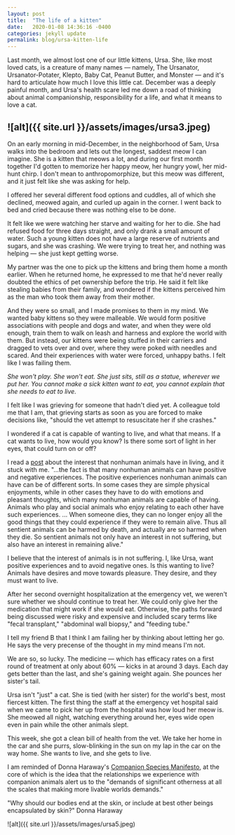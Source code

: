 ```yaml
---
layout: post
title:  "The life of a kitten"
date:   2020-01-08 14:36:16 -0400
categories: jekyll update
permalink: blog/ursa-kitten-life
---
```

Last month, we almost lost one of our little kittens, Ursa. She, like most loved cats, is a creature of many names — namely, The Ursanator, Ursanator-Potater, Klepto, Baby Cat, Peanut Butter, and Monster — and it's hard to articulate how much I love this little cat. December was a deeply painful month, and Ursa's health scare led me down a road of thinking about animal companionship, responsibility for a life, and what it means to love a cat.

![alt]({{ site.url }}/assets/images/ursa3.jpeg)
---

On an early morning in mid-December, in the neighborhood of 5am, Ursa walks into the bedroom and lets out the longest, saddest meow I can imagine. She is a kitten that meows a lot, and during our first month together I'd gotten to memorize her happy meow, her hungry yowl, her mid-hunt chirp. I don't mean to anthropomorphize, but this meow was different, and it just felt like she was asking for help. 

I offered her several different food options and cuddles, all of which she declined, meowed again, and curled up again in the corner. I went back to bed and cried because there was nothing else to be done.

It felt like we were watching her starve and waiting for her to die. She had refused food for three days straight, and only drank a small amount of water.  Such a young kitten does not have a large reserve of nutrients and sugars, and she was crashing. We were trying to treat her, and nothing was helping — she just kept getting worse.

My partner was the one to pick up the kittens and bring them home a month earlier. When he returned home, he expressed to me that he'd never really doubted the ethics of pet ownership before the trip. He said it felt like stealing babies from their family, and wondered if the kittens perceived him as the man who took them away from their mother.

And they were so small, and I made promises to them in my mind. We wanted baby kittens so they were malleable. We would form positive associations with people and dogs and water, and when they were old enough, train them to walk on leash and harness and explore the world with them. But instead, our kittens were being stuffed in their carriers and dragged to vets over and over, where they were poked with needles and scared. And their experiences with water were forced, unhappy baths. I felt like I was failing them. 

*She won't play. She won't eat. She just sits, still as a statue, wherever we put her. You cannot make a sick kitten want to eat, you cannot explain that she needs to eat to live.*

I felt like I was grieving for someone that hadn't died yet. A colleague told me that I am, that grieving starts as soon as you are forced to make decisions like, "should the vet attempt to resuscitate her if she crashes." 

I wondered if a cat is capable of wanting to live, and what that means. If a cat wants to live, how would you know? Is there some sort of light in her eyes, that could turn on or off?

I read a [post](https://www.animal-ethics.org/interest-in-living/) about the interest that nonhuman animals have in living, and it stuck with me. "...the fact is that many nonhuman animals can have positive and negative experiences. The positive experiences nonhuman animals can have can be of different sorts. In some cases they are simple physical enjoyments, while in other cases they have to do with emotions and pleasant thoughts, which many nonhuman animals are capable of having. Animals who play and social animals who enjoy relating to each other have such experiences. ... When someone dies, they can no longer enjoy all the good things that they could experience if they were to remain alive. Thus all sentient animals can be harmed by death, and actually are so harmed when they die. So sentient animals not only have an interest in not suffering, but also have an interest in remaining alive."

I believe that the interest of animals is in not suffering. I, like Ursa, want positive experiences and to avoid negative ones. Is this wanting to live? Animals have desires and move towards pleasure. They desire, and they must want to live. 

After her second overnight hospitalization at the emergency vet, we weren't sure whether we should continue to treat her. We could only give her the medication that might work if she would eat. Otherwise, the paths forward being discussed were risky and expensive and included scary terms like "fecal transplant," "abdominal wall biopsy," and "feeding tube."

I tell my friend B that I think I am failing her by thinking about letting her go. He says the very precense of the thought in my mind means I'm not. 

We are so, so lucky. The medicine — which has efficacy rates on a first round of treatment at only about 60% — kicks in at around 3 days. Each day gets better than the last, and she's gaining weight again. She pounces her sister's tail.

Ursa isn't "just" a cat. She is tied (with her sister) for the world's best, most fiercest kitten. The first thing the staff at the emergency vet hospital said when we came to pick her up from the hospital was how loud her meow is. She meowed all night, watching everything around her, eyes wide open even in pain while the other animals slept. 

This week, she got a clean bill of health from the vet. We take her home in the car and she purrs, slow-blinking in the sun on my lap in the car on the way home. She wants to live, and she gets to live.

I am reminded of Donna Haraway's [Companion Species Manifesto](http://xenopraxis.net/readings/haraway_companion.pdf), at the core of which is the idea that the relationships we experience with companion animals alert us to the "demands of significant otherness at all the scales that making more livable worlds demands."

"Why should our bodies end at the skin, or include at best other beings encapsulated by skin?" Donna Haraway

![alt]({{ site.url }}/assets/images/ursa5.jpeg)
